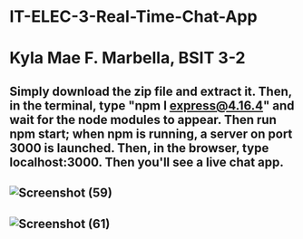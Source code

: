 # IT-ELEC-3-Real-Time-Chat-App
# Kyla Mae F. Marbella, BSIT 3-2
## Simply download the zip file and extract it. Then, in the terminal, type "npm I express@4.16.4" and wait for the node modules to appear. Then run npm start; when npm is running, a server on port 3000 is launched. Then, in the browser, type localhost:3000. Then you'll see a live chat app.
## ![Screenshot (59)](https://user-images.githubusercontent.com/91838633/209461256-df3b5603-f261-42ae-b322-fe64ff00139b.png)
## ![Screenshot (61)](https://user-images.githubusercontent.com/91838633/209461286-1da60f44-6f86-45f0-a182-a8ac1673d5ad.png)
